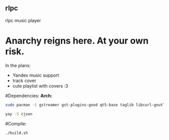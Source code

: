 ## rlpc
rlpc music player

# Anarchy reigns here. At your own risk.

In the plans:
- Yandex music support
- track cover
- cute playlist with covers :3

#Dependencies:
__Arch:__
```bash
sudo pacman -S gstreamer gst-plugins-good qt5-base taglib libcurl-gnutls 
```
```bash
yay -S cjson
```

#Compile:
```bash
./build.sh
```